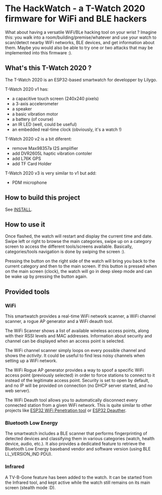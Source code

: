 The HackWatch - a T-Watch 2020 firmware for WiFi and BLE hackers
================================================================

What about having a versatile WiFi/BLe hacking tool on your wrist ? Imagine this: you
walk into a room/building/premise/whatever and use your watch to scan/detect nearby WiFi networks,
BLE devices, and get information about them. Maybe you would also be able to try one or two
attacks that may be implemented into this firmware :).

What's this T-Watch 2020 ?
--------------------------

The T-Watch 2020 is an ESP32-based smartwatch for developper by Lilygo.

T-Watch 2020 v1 has:
 * a capacitive touch screen (240x240 pixels)
 * a 3-axis accelerometer
 * a speaker
 * a basic vibration motor 
 * a battery (of course)
 * an IR LED (well, could be useful)
 * an embedded real-time clock (obviously, it's a watch !)

T-Watch 2020 v2 is a bit diferent:
 * remove Max98357a I2S amplifier
 * add DVR2605L haptic vibration contoler 
 * add L76K GPS
 * add TF Card Holder

T-Watch 2020 v3 is very similar to v1 but add:
 * PDM microphone


How to build this project
-------------------------

See [INSTALL](INSTALL.md).


How to use it
-------------

Once flashed, the watch will restart and display the current time and date. Swipe left or right to browse the
main categories, swipe up on a category screen to access the different tools/screens available. Basically,
categories/tools navigation is done by swiping the screen :).

Pressing the button on the right side of the watch will bring you back to the current category and then to
the main screen. If this button is pressed when on the main screen (clock), the watch will go in deep sleep
mode and can be wake up by pressing the button again.

Provided tools
--------------

### WiFi

This smartwatch provides a real-time WiFi network scanner, a WiFi channel scanner, a rogue AP generator and
a WiFi deauth tool.

The WiFi Scanner shows a list of available wireless access points, along with their RSSI levels and MAC
addresses. Information about security and channel can be displayed when an access point is selected.

The WiFi channel scanner simply loops on every possible channel and shows the *activity*. It could be useful
to find less noisy channels when setting up a WiFi network.

The WiFi Rogue AP generator provides a way to spoof a specific WiFi access point (previously selected) in
order to force stations to connect to it instead of the legitimate access point. Security is set to open by
default, and no IP will be provided on connection (no DHCP server started, and no web server).

The WiFi Deauth tool allows you to automatically disconnect every connected station from a given WiFi 
network. This is quite similar to other projects like [ESP32 WiFi Penetration tool](https://github.com/risinek/esp32-wifi-penetration-tool) or [ESP32 Deauther](https://github.com/GANESH-ICMC/esp32-deauther).

### Bluetooth Low Energy

The smartwatch includes a BLE scanner that performs fingerprinting of detected devices and classifying
them in various categories (watch, health device, audio, etc.). It also provides a dedicated feature
to retrieve the Bluetooth Low Energy baseband vendor and software version (using BLE LL_VERSION_IND PDU).

### Infrared

A TV-B-Gone feature has been added to the watch. It can be started from the Infrared tool, and kept active
while the watch still remains on its main screen (stealth mode :D). 